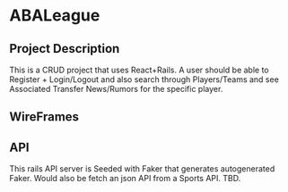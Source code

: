 # ABALeague
 ## Project Description
 This is a CRUD project that uses React+Rails. A user should be able to Register + Login/Logout and also search through Players/Teams and see Associated Transfer News/Rumors for the specific player.

 ## WireFrames


 ## API
 This rails  API server is Seeded with Faker that generates autogenerated Faker. Would also be fetch an json API from a Sports API. TBD.

